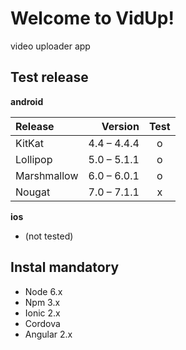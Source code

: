 Welcome to VidUp!
===================

video uploader app

Test release
-------------
**android**

| Release     | Version     | Test |
| :-------    | ----:       | :--: |
| KitKat      | 4.4 – 4.4.4 |   o  |
| Lollipop    | 5.0 – 5.1.1 |   o  |
| Marshmallow | 6.0 – 6.0.1 |   o  |
| Nougat      | 7.0 – 7.1.1 |   x  |


**ios**
- (not tested)

Instal mandatory
-------------

- Node 6.x
- Npm 3.x
- Ionic 2.x
- Cordova
- Angular 2.x
